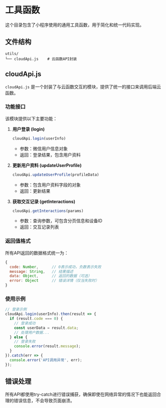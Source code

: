 # 工具函数

这个目录包含了小程序使用的通用工具函数，用于简化和统一代码实现。

## 文件结构

```
utils/
└── cloudApi.js    # 云函数API封装
```

## cloudApi.js

`cloudApi.js` 是一个封装了与云函数交互的模块，提供了统一的接口来调用后端云函数。

### 功能接口

该模块提供以下主要功能：

1. **用户登录 (login)**
   ```javascript
   cloudApi.login(userInfo)
   ```
   - 参数：微信用户信息对象
   - 返回：登录结果，包含用户资料

2. **更新用户资料 (updateUserProfile)**
   ```javascript
   cloudApi.updateUserProfile(profileData)
   ```
   - 参数：包含用户资料字段的对象
   - 返回：更新结果

3. **获取交互记录 (getInteractions)**
   ```javascript
   cloudApi.getInteractions(params)
   ```
   - 参数：查询参数，可包含分页信息和设备ID
   - 返回：交互记录列表

### 返回值格式

所有API返回的数据格式统一为：

```javascript
{
  code: Number,      // 0表示成功，负数表示失败
  message: String,   // 结果描述
  data: Object,      // 返回的数据（可选）
  error: Object      // 错误详情（仅当失败时）
}
```

### 使用示例

```javascript
// 登录示例
cloudApi.login(userInfo).then(result => {
  if (result.code === 0) {
    // 登录成功
    const userData = result.data;
    // 处理用户数据...
  } else {
    // 登录失败
    console.error(result.message);
  }
}).catch(err => {
  console.error('API调用异常', err);
});
```

## 错误处理

所有API都使用try-catch进行错误捕获，确保即使在网络异常的情况下也能返回合理的错误信息，不会导致页面崩溃。 